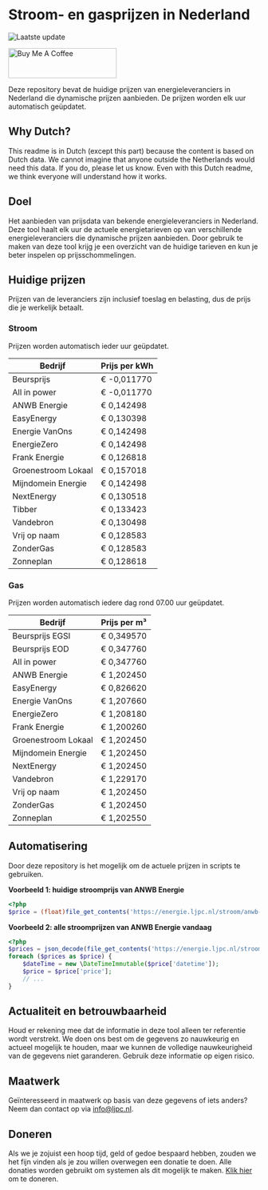 # Stroom- en gasprijzen in Nederland

![Laatste update](https://img.shields.io/badge/laatste%20update-2025--04--19%2014%3A00%20CET-brightgreen)

<a href="https://www.buymeacoffee.com/Lars-" target="_blank"><img src="https://cdn.buymeacoffee.com/buttons/v2/default-orange.png" alt="Buy Me A Coffee" height="60" style="height: 60px !important;width: 217px !important;" ></a>

Deze repository bevat de huidige prijzen van energieleveranciers in Nederland die dynamische prijzen aanbieden. De prijzen worden elk uur automatisch geüpdatet.

## Why Dutch?

This readme is in Dutch (except this part) because the content is based on Dutch data. We cannot imagine that anyone outside the Netherlands would need this data. If you do, please let us know. Even with this Dutch readme, we think
everyone will understand how it works.

## Doel

Het aanbieden van prijsdata van bekende energieleveranciers in Nederland. Deze tool haalt elk uur de actuele energietarieven op van verschillende energieleveranciers die dynamische prijzen aanbieden. Door gebruik te maken van deze tool
krijg je een overzicht van de huidige tarieven en kun je beter inspelen op prijsschommelingen.

## Huidige prijzen

Prijzen van de leveranciers zijn inclusief toeslag en belasting, dus de prijs die je werkelijk betaalt.

### Stroom

Prijzen worden automatisch ieder uur geüpdatet.

 Bedrijf | Prijs per kWh 
---------|---------------
Beursprijs | € -0,011770
All in power | € -0,011770
ANWB Energie | € 0,142498
EasyEnergy | € 0,130398
Energie VanOns | € 0,142498
EnergieZero | € 0,142498
Frank Energie | € 0,126818
Groenestroom Lokaal | € 0,157018
Mijndomein Energie | € 0,142498
NextEnergy | € 0,130518
Tibber | € 0,133423
Vandebron | € 0,130498
Vrij op naam | € 0,128583
ZonderGas | € 0,128583
Zonneplan | € 0,128618


### Gas

Prijzen worden automatisch iedere dag rond 07.00 uur geüpdatet.

 Bedrijf | Prijs per m³ 
---------|--------------
Beursprijs EGSI | € 0,349570
Beursprijs EOD | € 0,347760
All in power | € 0,347760
ANWB Energie | € 1,202450
EasyEnergy | € 0,826620
Energie VanOns | € 1,207660
EnergieZero | € 1,208180
Frank Energie | € 1,200260
Groenestroom Lokaal | € 1,202450
Mijndomein Energie | € 1,202450
NextEnergy | € 1,202450
Vandebron | € 1,229170
Vrij op naam | € 1,202450
ZonderGas | € 1,202450
Zonneplan | € 1,202550


## Automatisering

Door deze repository is het mogelijk om de actuele prijzen in scripts te gebruiken.

**Voorbeeld 1: huidige stroomprijs van ANWB Energie**

```php
<?php
$price = (float)file_get_contents('https://energie.ljpc.nl/stroom/anwb-energie-nu.txt');

```

**Voorbeeld 2: alle stroomprijzen van ANWB Energie vandaag**

```php
<?php
$prices = json_decode(file_get_contents('https://energie.ljpc.nl/stroom/all-in-power-vandaag.json'),true);
foreach ($prices as $price) {
    $dateTime = new \DateTimeImmutable($price['datetime']);
    $price = $price['price'];
    // ...
}
```

## Actualiteit en betrouwbaarheid

Houd er rekening mee dat de informatie in deze tool alleen ter referentie wordt verstrekt. We doen ons best om de gegevens zo nauwkeurig en actueel mogelijk te houden, maar we kunnen de volledige nauwkeurigheid van de gegevens niet
garanderen. Gebruik deze informatie op eigen risico.

## Maatwerk

Geïnteresseerd in maatwerk op basis van deze gegevens of iets anders? Neem dan contact op
via [info@ljpc.nl](mailto:info@ljpc.nl?subject=Energie%20prijzen).

## Doneren

Als we je zojuist een hoop tijd, geld of gedoe bespaard hebben, zouden we het fijn vinden als je zou willen overwegen een
donatie te doen. Alle donaties worden gebruikt om systemen als dit mogelijk te
maken. [Klik hier](https://www.buymeacoffee.com/Lars-) om te doneren.
